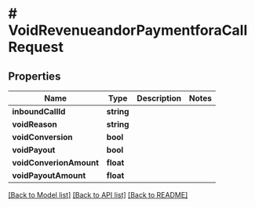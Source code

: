 # # VoidRevenueandorPaymentforaCallRequest

## Properties

Name | Type | Description | Notes
------------ | ------------- | ------------- | -------------
**inboundCallId** | **string** |  |
**voidReason** | **string** |  |
**voidConversion** | **bool** |  |
**voidPayout** | **bool** |  |
**voidConverionAmount** | **float** |  |
**voidPayoutAmount** | **float** |  |

[[Back to Model list]](../../README.md#models) [[Back to API list]](../../README.md#endpoints) [[Back to README]](../../README.md)
